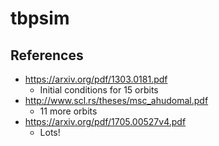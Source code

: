 # tbpsim

## References
* https://arxiv.org/pdf/1303.0181.pdf
   * Initial conditions for 15 orbits
* http://www.scl.rs/theses/msc_ahudomal.pdf
   * 11 more orbits
* https://arxiv.org/pdf/1705.00527v4.pdf
   * Lots!
     
